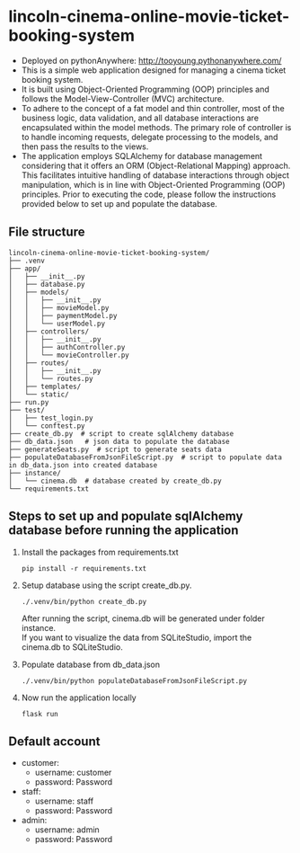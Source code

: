 # lincoln-cinema-online-movie-ticket-booking-system

- Deployed on pythonAnywhere: http://tooyoung.pythonanywhere.com/
- This is a simple web application designed for managing a cinema ticket booking system.
- It is built using Object-Oriented Programming (OOP) principles and follows the Model-View-Controller (MVC) architecture.
- To adhere to the concept of a fat model and thin controller, most of the business logic, data validation, and all database interactions are encapsulated within the model methods. The primary role of controller is to handle incoming requests, delegate processing to the models, and then pass the results to the views.
- The application employs SQLAlchemy for database management considering that it offers an ORM (Object-Relational Mapping) approach. This facilitates intuitive handling of database interactions through object manipulation, which is in line with Object-Oriented Programming (OOP) principles. Prior to executing the code, please follow the instructions provided below to set up and populate the database.

## File structure

```
lincoln-cinema-online-movie-ticket-booking-system/
├── .venv
├── app/
│   ├── __init__.py
│   ├── database.py
│   ├── models/
│   │   ├── __init__.py
│   │   ├── movieModel.py
│   │   ├── paymentModel.py
│   │   └── userModel.py
│   ├── controllers/
│   │   ├── __init__.py
│   │   ├── authController.py
│   │   └── movieController.py
│   ├── routes/
│   │   ├── __init__.py
│   │   └── routes.py
│   ├── templates/
│   └── static/
├── run.py
├── test/
│   ├── test_login.py
│   └── conftest.py
├── create_db.py  # script to create sqlAlchemy database
├── db_data.json   # json data to populate the database
├── generateSeats.py  # script to generate seats data
├── populateDatabaseFromJsonFileScript.py  # script to populate data in db_data.json into created database
├── instance/
│   └── cinema.db  # database created by create_db.py
└── requirements.txt
```

## Steps to set up and populate sqlAlchemy database before running the application
  1. Install the packages from requirements.txt
     ```
     pip install -r requirements.txt
     ```
    
  2. Setup database using the script create_db.py.
     
     ```
     ./.venv/bin/python create_db.py
     ```
     After running the script, cinema.db will be generated under folder instance.   
     If you want to visualize the data from SQLiteStudio, import the cinema.db to  SQLiteStudio.
     
  4. Populate database from db_data.json
     ```
     ./.venv/bin/python populateDatabaseFromJsonFileScript.py
     ```
  5. Now run the application locally
     ```
     flask run
     ```
## Default account
- customer:
  - username: customer
  - password: Password
- staff:
  - username: staff
  - password: Password
- admin:
  - username: admin
  - password: Password
